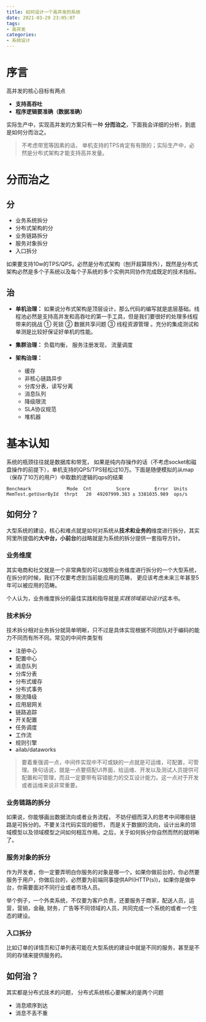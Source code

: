 ```yaml
---
title: 如何设计一个高并发的系统
date: 2021-03-29 23:05:07
tags:
- 高并发
categories:
- 系统设计
---
```


# 序言
高并发的核心目标有两点

- **支持高吞吐**
- **程序逻辑要准确（数据准确）**

实际生产中，实现高并发的方案只有一种 **分而治之**，下面我会详细的分析，到底是如何分而治之。

> 不考虑带宽等因素的话， 单机支持的TPS肯定有有限的；实际生产中，必然是分布式架构才能支持高并发量。 

# 分而治之

## 分

- 业务系统拆分
- 分布式架构的分
- 业务链路拆分
- 服务对象拆分
- 入口拆分

如果要支持10w的TPS/QPS，必然是分布式架构（刨开超算除外），既然是分布式架构必然是多个子系统以及每个子系统的多个实例共同协作完成既定的技术指标。 

<!--more-->
## 治
- **单机治理：** 如果说分布式架构是顶层设计，那么代码的编写就是底层基础。线程池必然是支持高并发和高吞吐的第一手工具，但是我们要很好的处理多线程带来的挑战 ① 死锁 ② 数据共享问题 ③ 线程资源管理 。充分的集成测试和单测是比较好保证好单机的性能。

- **集群治理：**   负载均衡， 服务注册发现， 流量调度
- **架构治理：**
	* 缓存
	* 非核心链路异步
	* 分库分表，读写分离
	* 消息队列
	* 降级限流
	* SLA协议规范
	* 堆机器

# 基本认知

系统的瓶颈往往就是数据库和带宽， 如果是纯内存操作的话（不考虑socket和磁盘操作的前提下），单机支持的QPS/TPS轻松过10万。下面是随便模拟的从map（保存了10万的用户）中取数的逻辑的qps的结果

```text
Benchmark             Mode  Cnt         Score         Error  Units
MemTest.getUserById  thrpt   20  49207999.383 ± 3381035.989  ops/s
```

## 如何分？

大型系统的建设，核心和难点就是如何对系统从**技术和业务的**维度进行拆分，其实阿里所提倡的**大中台，小前台**的战略就是为系统的拆分提供一套指导方针。 

### 业务维度
其实电商和社交就是一个非常典型的可以按照业务维度进行拆分的一个大型系统，在拆分的时候，我们不仅要考虑到当前能应用的范畴， 更应该考虑未来三年甚至5年可以被应用的范畴。 

个人认为，业务维度拆分的最佳实践和指导就是*实践领域驱动设计*这本书。

### 技术拆分
技术拆分相对业务拆分就简单明晰，只不过是具体实现根据不同团队对于编码的能力不同而有所不同。常见的中间件类型有
- 注册中心
- 配置中心
- 消息队列
- 分库分表
- 分布式缓存
- 分布式事务
- 限流降级
- 应用层网关
- 链路追踪
- 开关配置
- 任务调度
- 工作流
- 规则引擎
- ailab/dataworks

> 要着重强调一点，中间件实现中不可或缺的一点就是可运维，可配置，可管理。换句话说，就是一点要搭配UI界面，给运维、开发以及测试人员提供可配置和可管理，而且一定要带有容错能力的交互设计能力。这一点对于开发或者运维来说非常重要。


### 业务链路的拆分

如果说，你能够画出数据流向或者业务流程， 不妨仔细而深入的思考中间哪些链路是可拆分的。不要关注代码实现的细节， 而是关于数据的流向，设计出来的领域模型以及领域模型之间如何相互作用。之后，关于如何拆分你自然而然的就明晰了。

### 服务对象的拆分

作为开发者，你一定要弄明白你服务的对象是哪一个。如果你做前台的，你必然要服务于用户，你做后台的，必然要为前端同事提供API(HTTP(s))，如果你是做中台，你需要面对不同行业或者市场人员。

举个例子，一个外卖系统，不仅要为客户负责，还要服务于商家，配送人员，运营，营销，金融, 财务，广告等不同领域的人员，共同完成一个系统的或者一个生态的建设。 


### 入口拆分
比如订单的详情页和订单列表可能在大型系统的建设中就是不同的服务，甚至是不同的存储来提供服务的。 

## 如何治？

其实都是分布式技术的问题， 分布式系统核心要解决的是两个问题
- 消息顺序到达
- 消息不丢不重	
	